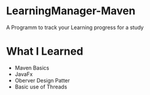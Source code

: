 # LearningManager-Maven
A Programm to track your Learning progress for a study


# What I Learned

+ Maven Basics
+ JavaFx
+ Oberver Design Patter
+ Basic use of Threads
